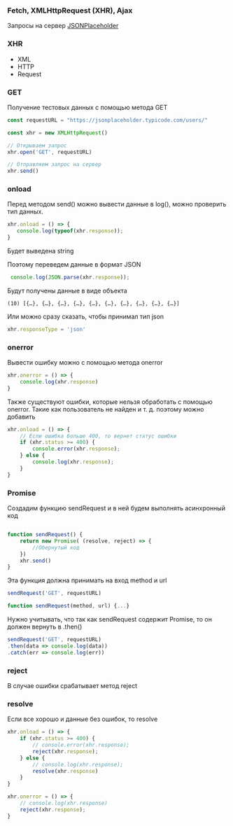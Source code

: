 ### Fetch, XMLHttpRequest (XHR), Ajax
 Запросы на сервер [JSONPlaceholder](https://jsonplaceholder.typicode.com/) 

 ### XHR 

 - XML
 - HTTP
 - Request
### GET
 Получение тестовых данных с помощью метода GET

 ```js
const requestURL = "https://jsonplaceholder.typicode.com/users/"

const xhr = new XMLHttpRequest()

// Открываем запрос
xhr.open('GET', requestURL) 

// Отправляем запрос на сервер
xhr.send()
 ```

### onload 

 Перед методом send() можно вывести данные в log(), можно проверить тип данных.

 ```js
 xhr.onload = () => {
    console.log(typeof(xhr.response));
}
 ```
 Будет выведена string

 Поэтому переведем данные в формат JSON

 ```js
  console.log(JSON.parse(xhr.response));
 ``` 
 Будут получены данные в виде объекта
 ```
 (10) [{…}, {…}, {…}, {…}, {…}, {…}, {…}, {…}, {…}, {…}]
 ```

Или можно сразу сказать, чтобы принимал тип json

```js
xhr.responseType = 'json'
```

### onerror
Вывести ошибку можно с помощью метода onerror

```js 
xhr.onerror = () => {
    console.log(xhr.response)
}
```

Также существуют ошибки, которые нельзя обработать с помощью onerror. Такие как пользователь не найден и т. д. поэтому можно добавить 

```js
xhr.onload = () => {
    // Если ошибка больше 400, то вернет статус ошибки
    if (xhr.status >= 400) {
        console.error(xhr.response);
    } else {
        console.log(xhr.response);
    }
}
```  

### Promise

Создадим функцию sendRequest и в ней будем выполнять асинхронный код

```js

function sendRequest() {
    return new Promise( (resolve, reject) => {
        //Обернутый код
    }) 
    xhr.send()
}
```

Эта функция должна принимать на вход method и url

```js
sendRequest('GET', requestURL)

function sendRequest(method, url) {...}
```
Нужно учитывать, что так как sendRequest содержит Promise, то он должен вернуть в .then()

```js
sendRequest('GET', requestURL)
.then(data => console.log(data))
.catch(err => console.log(err))
```
### reject
В случае ошибки срабатывает метод reject

### resolve
Если все хорошо и данные без ошибок, то resolve
```js
xhr.onload = () => {
    if (xhr.status >= 400) {
        // console.error(xhr.response);
        reject(xhr.response);
    } else {
        // console.log(xhr.response);
        resolve(xhr.response)
    }
}

xhr.onerror = () => {
    // console.log(xhr.response)
    reject(xhr.response);
}
```